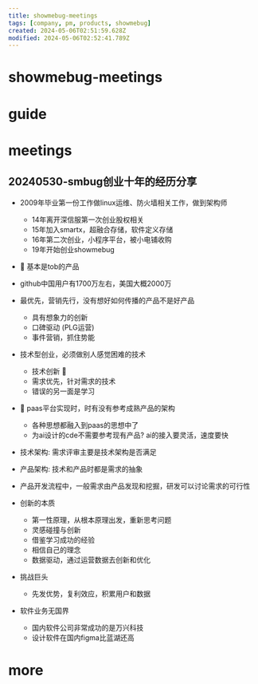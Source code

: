 ```yaml
---
title: showmebug-meetings
tags: [company, pm, products, showmebug]
created: 2024-05-06T02:51:59.628Z
modified: 2024-05-06T02:52:41.789Z
---
```


# showmebug-meetings

# guide

# meetings

## 20240530-smbug创业十年的经历分享

- 2009年毕业第一份工作做linux运维、防火墙相关工作，做到架构师
  - 14年离开深信服第一次创业股权相关
  - 15年加入smartx，超融合存储，软件定义存储
  - 16年第二次创业，小程序平台，被小电铺收购
  - 19年开始创业showmebug
- 🤔 基本是tob的产品
- github中国用户有1700万左右，美国大概2000万

- 最优先，营销先行，没有想好如何传播的产品不是好产品
  - 具有想象力的创新
  - 口碑驱动 (PLG运营)
  - 事件营销，抓住势能

- 技术型创业，必须做别人感觉困难的技术
  - 技术创新 🤔 
  - 需求优先，针对需求的技术
  - 错误的另一面是学习

- 🤔 paas平台实现时，时有没有参考成熟产品的架构
  - 各种思想都融入到paas的思想中了
  - 为ai设计的cde不需要参考现有产品? ai的接入要灵活，速度要快

- 技术架构: 需求评审主要是技术架构是否满足
- 产品架构: 技术和产品时都是需求的抽象

- 产品开发流程中，一般需求由产品发现和挖掘，研发可以讨论需求的可行性

- 创新的本质
  - 第一性原理，从根本原理出发，重新思考问题
  - 灵感碰撞与创新
  - 借鉴学习成功的经验
  - 相信自己的理念
  - 数据驱动，通过运营数据去创新和优化

- 挑战巨头
  - 先发优势，复利效应，积累用户和数据
- 软件业务无国界
  - 国内软件公司非常成功的是万兴科技
  - 设计软件在国内figma比蓝湖还高
# more
